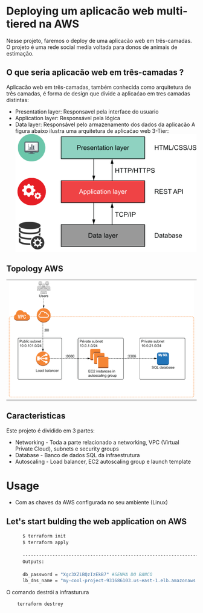 # Deploying um aplicacão web multi-tiered na AWS

Nesse projeto, faremos o deploy de uma aplicacão web em três-camadas. O projeto é uma rede social media voltada para donos de animais de estimação.

## O que seria aplicacão web em três-camadas ?
Aplicacão web em três-camadas, também conhecida como arquitetura de três camadas, é forma de design que divide a aplicaćao em tres camadas distintas:
- Presentation layer: Responsavel pela interface do usuario
- Application layer: Responsável pela lógica
- Data layer: Responsável pelo armazenamento dos dados da aplicacão
A figura abaixo ilustra uma arquitetura de aplicaćao web 3-Tier:
![alt text](https://github.com/kadeguilherme/terraform-in-action/blob/main/cap-4/architeture/3-tier.png)



## Topology AWS
<table>
  <td>
<img src="https://github.com/kadeguilherme/terraform-in-action/blob/main/cap-4/architeture/diagram.png" alt="Card-01">
  </td>
</table>

## Caracteristicas
Este projeto é dividido em 3 partes:
- Networking - Toda a parte relacionado a networking, VPC (Virtual Private Cloud), subnets e security groups
- Database - Banco de dados SQL da infraestrutura
- Autoscaling - Load balancer, EC2 autoscaling group e launch template


# Usage

- Com as chaves da AWS configurada no seu ambiente (Linux)

 ## Let's start bulding the web application on AWS
```bash
      $ terraform init  
      $ terraform apply
      
      -----------------------------------------------------------------------
      Outputs:

      db_password = "Xgc3XZiBQzIzEkB7" #SENHA DO BANCO
      lb_dns_name = "my-cool-project-931686103.us-east-1.elb.amazonaws.com" #DNS name do LB
  ```
  O comando destrói a infrasturura
  
  ```bash
      terraform destroy  
 ```
  
  

